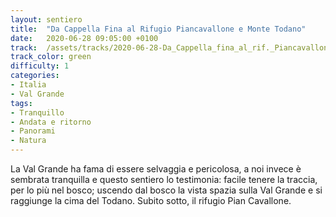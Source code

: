```yaml
---
layout: sentiero
title:  "Da Cappella Fina al Rifugio Piancavallone e Monte Todano"
date:   2020-06-28 09:05:00 +0100
track:  /assets/tracks/2020-06-28-Da_Cappella_fina_al_rif._Piancavallone_e_Monte_Todano.gpx
track_color: green
difficulty: 1
categories:
- Italia
- Val Grande
tags:
- Tranquillo
- Andata e ritorno
- Panorami
- Natura
---
```


La Val Grande ha fama di essere selvaggia e pericolosa, a noi invece è sembrata tranquilla e questo sentiero lo testimonia: facile tenere la traccia, per lo più nel bosco; uscendo dal bosco la vista spazia sulla Val Grande e si raggiunge la cima del Todano. Subito sotto, il rifugio Pian Cavallone. 